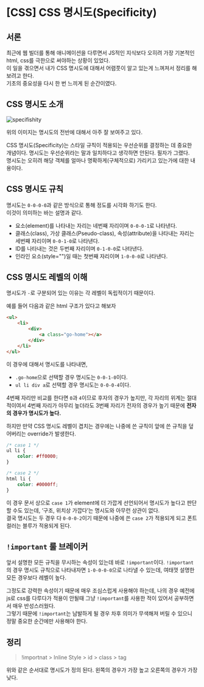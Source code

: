 # [CSS] CSS 명시도(Specificity)

## 서론
최근에 웹 빌더를 통해 애니메이션을 다루면서 JS적인 지식보다 오히려 가장 기본적인 html, css를 극한으로 써야하는 상황이 있었다.  
이 일을 겪으면서 내가 CSS 명시도에 대해서 어렴풋이 알고 있는게 느껴져서 정리를 해보려고 한다.  
기초의 중요성을 다시 한 번 느끼게 된 순간이였다.

## CSS 명시도 소개
![specifishity](https://github.com/user-attachments/assets/1860fea0-4f90-40f2-bb77-ad4b967ec9f7)

위의 이미지는 명시도의 전반에 대해서 아주 잘 보여주고 있다.

CSS 명시도(Specificity)는 스타일 규칙이 적용되는 우선순위를 결정하는 데 중요한 개념이다.
명시도는 우선순위라는 말과 일치하다고 생각하면 안된다. 필자가 그랬다.  
명시도는 오히려 해당 객체를 얼마나 명확하게(구체적으로) 가리키고 있는가에 대한 내용이다.

## CSS 명시도 규칙
명시도는 `0-0-0-0`과 같은 방식으로 통해 정도를 시각화 하기도 한다.  
이것이 의미하는 바는 설명과 같다.

- 요소(element)를 나타내는 자리는 네번째 자리이며 `0-0-0-1`로 나타낸다.
- 클래스(class), 가상 클래스(Pseudo-class), 속성(attribute)을 나타내는 자리는 세번째 자리이며 `0-0-1-0`로 나타낸다.
- ID를 나타내는 것은 두번째 자리이며 `0-1-0-0`로 나타낸다.
- 인라인 요소(style="")일 때는 첫번째 자리이며 `1-0-0-0`로 나타낸다.

## CSS 명시도 레벨의 이해
명시도가 `-`로 구분되어 있는 이유는 각 레벨이 독립적이기 때문이다.

예를 들어 다음과 같은 html 구조가 있다고 해보자
```html
<ul>
    <li>
        <div>
            <a class="go-home"></a>
        </div>
    </li>
</ul>
```
이 경우에 대해서 명시도를 나타내면,
- `.go-home`으로 선택할 경우 명시도는 `0-0-1-0`이다.
- `ul li div a`로 선택할 경우 명시도는 `0-0-0-4`이다.

4번째 자리만 비교를 한다면 `0`과 `4`이므로 후자의 경우가 높지만, 각 자리의 위계는 절대적이여서 4번째 자리가 아무리 높더라도 3번째 자리가 전자의 경우가 높기 때문에 **전자의 경우가 명시도가 높다.**

하지만 만약 CSS 명시도 레벨이 겹치는 경우에는 나중에 쓴 규칙이 앞에 쓴 규칙을 덮어버리는 override가 발생한다.

```css
/* case 1 */
ul li {
    color: #ff0000;
}

/* case 2 */
html li {
    color: #0000ff;
}
```

이 경우 문서 상으로 `case 1`가 element에 더 가깝게 선언되어서 명시도가 높다고 판단 할 수도 있는데, ‘구조, 위치상 가깝다’는 명시도와 아무런 상관이 없다.  
결국 명시도는 두 경우 다 `0-0-0-2`이기 때문에 나중에 쓴 `case 2`가 적용되게 되고 폰트 컬러는 블루가 적용되게 된다.

## `!important` 룰 브레이커
앞서 설명한 모든 규칙을 무시하는 속성이 있는데 바로 `!important`이다.
`!important`의 경우 명시도 규칙으로 나타내자면 `1-0-0-0-0`으로 나타낼 수 있는데, 여태껏 설명한 모든 경우보다 레벨이 높다.

그정도로 강력한 속성이기 때문에 매우 조심스럽게 사용해야 하는데, 나의 경우 예전에 js로 css를 다루다가 적용이 안될때 그냥 `!important`를 사용한 적이 있어서 공부하면서 매우 반성스러웠다.  
그렇기 때문에 `!important`는 남발하게 될 경우 차후 의미가 무색해져 버릴 수 있으니 정말 중요한 순간에만 사용해야 한다.

## 정리
> !importnat > Inline Style > id > class > tag  

위와 같은 순서대로 명시도가 정의 된다.
왼쪽의 경우가 가장 높고 오른쪽의 경우가 가장 낮다.




